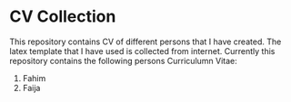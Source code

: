 # CV Collection

This repository contains CV of different persons that I have created. The latex template that I have used is collected from internet. Currently this repository contains the following persons Curriculumn Vitae:

1. Fahim
2. Faija